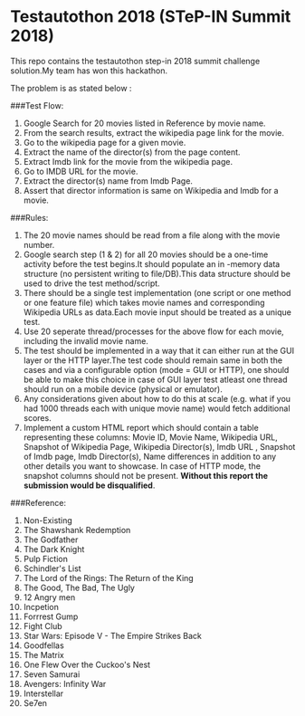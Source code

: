 # Testautothon 2018 (STeP-IN Summit 2018)
This repo contains the testautothon step-in 2018 summit challenge solution.My team has won this hackathon.

The problem is as stated below :

###Test Flow:
1. Google Search for 20 movies listed in Reference by movie name.
2. From the search results, extract the wikipedia page link for the movie.
3. Go to the wikipedia page for a given movie.
4. Extract the name of the director(s) from the page content.
5. Extract Imdb link for the movie from the wikipedia page.
6. Go to IMDB URL for the movie.
7. Extract the director(s) name from Imdb Page.
8. Assert that director information is same on Wikipedia and Imdb for a movie.

###Rules:
1. The 20 movie names should be read from a file along with the movie number. 
2. Google search step (1 & 2) for all 20 movies  should be a one-time activity before the test begins.It should populate an in -memory data structure (no persistent writing to file/DB).This data structure should be used to drive the test method/script.
3. There should be a single test implementation (one script or one method or one feature file) which takes movie names and corresponding Wikipedia URLs as data.Each movie input should be treated as a unique test.
4. Use 20 seperate thread/processes for the above flow for each movie, including the invalid movie name.
5. The test should be implemented in a way that it can either run at the GUI layer or the HTTP layer.The test code should remain same in both the cases and via a configurable option (mode = GUI or HTTP), one should be able to make this choice in case of GUI layer test atleast one thread should run on a mobile device (physical or emulator).
6. Any considerations given about how to do this at scale (e.g. what if you had 1000 threads each with unique movie name) would fetch additional scores.
7. Implement a custom HTML report which should contain a table representing these columns:
    Movie ID, Movie Name, Wikipedia URL, Snapshot of Wikipedia Page, Wikipedia Director(s), Imdb URL , Snapshot of Imdb page, Imdb Director(s), Name differences in addition to any other details you want to showcase. In case of HTTP mode, the snapshot columns should not be present. **Without this report the submission would be disqualified**.
    
###Reference:
1. Non-Existing
2. The Shawshank Redemption
3. The Godfather
4. The Dark Knight
5. Pulp Fiction
6. Schindler's List
7. The Lord of the Rings: The Return of the King
8. The Good, The Bad, The Ugly
9. 12 Angry men
10. Incpetion
11. Forrrest Gump
12. Fight Club
13. Star Wars: Episode V - The Empire Strikes Back
14. Goodfellas
15. The Matrix
16. One Flew Over the Cuckoo's Nest
17. Seven Samurai
18. Avengers: Infinity War
19. Interstellar
20. Se7en